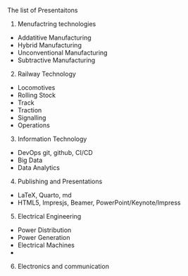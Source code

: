 The list of Presentaitons 

1. Menufactring technologies
- Addatitive Manufacturing
- Hybrid Manufacturing
- Unconventional Manufacturing
- Subtractive Manufacturing

2. Railway Technology
- Locomotives
- Rolling Stock
- Track
- Traction
- Signalling
- Operations

3. Information Technology
- DevOps git, github, CI/CD
- Big Data 
- Data Analytics

4. Publishing and Presentations 
- LaTeX, Quarto, md
- HTML5, Impresjs, Beamer, PowerPoint/Keynote/Impress

5. Electrical Engineering
 - Power Distribution
 - Power Generation
 - Electrical Machines
 -
6. Electronics and communication
